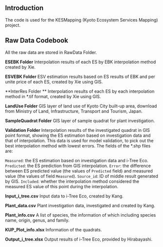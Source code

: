 ## Introduction 

The code is used for the KESMapping (Kyoto Ecosystem Services Mapping) project.

## Raw Data Codebook 

All the raw data are stored in RawData Folder. 

**ESEBK Folder**
Interpolation results of each ES by EBK interpolation method created by Xie. 

**ESVEBK Folder**
ESV estimation results based on ES results of EBK and per unite price of each ES, created by Xie using GIS. 

**InterRes Folder **
Interpolation results of each ES by each interpolation method in *.tif format, created by Xie using GIS. 

**LandUse Folder**
GIS layer of land use of Kyoto City built-up area, download from Ministry of Land, Infrastructure, Transport and Tourism, Japan. 

**SampleQuadrat Folder**
GIS layer of sample quadrat for plant investigation. 

**Validation Folder**
Interpolation results of the investigated quadrat in GIS point format, showing the ES estimation based on investigation data and that of interpolation. This data is used for model validation, to pick out the best interpolation method with lowest errors. The fields of the *.shp files are: 

`Measured`: the ES estimation based on investigation data and i-Tree Eco. 
`Predicted`: the ES prediction from GIS interpolation. 
`Error`: the difference between ES predicted value (the values of `Predicted` field) and measured value (the values of field `Measured`). 
`Source_id`: ID of middle result generated by GIS. 
`Included`: whether the interpolation method considered the measured ES value of this point during the interpolation. 

**Input_i_tree.csv**
Input data to i-Tree Eco, created by Kang. 

**Plant_data.csv**
Plant investigation data, investigated and created by Kang. 

**Plant_info.csv**
A list of species, the information of which including species name, origin, genus, and family. 

**KUP_Plot_info.xlsx**
Information of the quadrats. 

**Output_i_tree.xlsx** 
Output results of i-Tree Eco, provided by Hirabayashi. 

